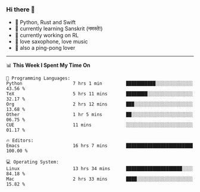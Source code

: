 ### Hi there 👋

- 📙 Python, Rust and Swift
- 🌱 currently learning Sanskrit (नमस्ते!)
- 🔭 currently working on RL
- 🎷 love saxophone, love music
- 🏓 also a ping-pong lover

<!--
**ZiqinGong/ZiqinGong** is a ✨ _special_ ✨ repository because its `README.md` (this file) appears on your GitHub profile.

Here are some ideas to get you started:

- 🔭 I’m currently working on ...
- 🌱 I’m currently learning ...
- 👯 I’m looking to collaborate on ...
- 🤔 I’m looking for help with ...
- 💬 Ask me about ...
- 📫 gongzq0301@sjtu.edu.cn
- 😄 Pronouns: ...
- ⚡ Fun fact: ...
-->

---

<!--START_SECTION:waka-->
📊 **This Week I Spent My Time On** 

```text
💬 Programming Languages: 
Python                   7 hrs 1 min         ███████████░░░░░░░░░░░░░░   43.56 % 
TeX                      5 hrs 11 mins       ████████░░░░░░░░░░░░░░░░░   32.17 % 
Org                      2 hrs 12 mins       ███░░░░░░░░░░░░░░░░░░░░░░   13.68 % 
Other                    1 hr 5 mins         ██░░░░░░░░░░░░░░░░░░░░░░░   06.75 % 
CUE                      11 mins             ░░░░░░░░░░░░░░░░░░░░░░░░░   01.17 % 

🔥 Editors: 
Emacs                    16 hrs 7 mins       █████████████████████████   100.00 % 

💻 Operating System: 
Linux                    13 hrs 34 mins      █████████████████████░░░░   84.18 % 
Mac                      2 hrs 33 mins       ████░░░░░░░░░░░░░░░░░░░░░   15.82 % 
```


<!--END_SECTION:waka-->
